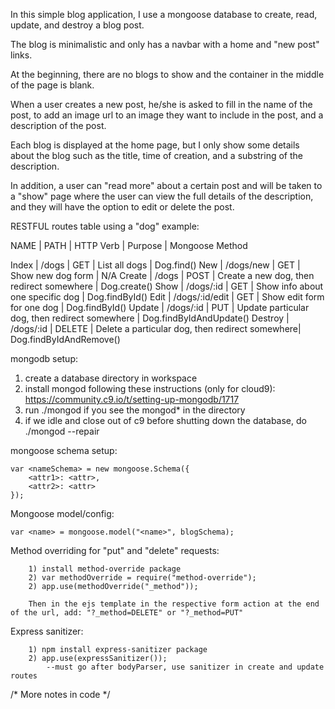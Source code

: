 In this simple blog application, I use a mongoose database to create, read, update, and destroy a blog post.

The blog is minimalistic and only has a navbar with a home and "new post" links.

At the beginning, there are no blogs to show and the container in the middle of the page is blank.

When a user creates a new post, he/she is asked to fill in the name of the post, to add an image url to an image they want to include in the post, and a description of the post.

Each blog is displayed at the home page, but I only show some details about the blog such as the title, time of creation, and a substring of the description.

In addition, a user can "read more" about a certain post and will be taken to a "show" page where the user can view the full details of the description, and they will have the option to edit or delete the post.


RESTFUL routes table using a "dog" example:

NAME       |    PATH            |  HTTP Verb  | Purpose                                         |  Mongoose Method

Index      | 	/dogs	        |   GET	      | List all dogs       	                        |   Dog.find()
New        |	/dogs/new	    |   GET	      | Show new dog form                               |	N/A
Create	   |    /dogs	        |   POST	  | Create a new dog, then redirect somewhere       |	Dog.create()
Show       |	/dogs/:id	    |   GET	      | Show info about one specific dog                |	Dog.findById()
Edit	   |    /dogs/:id/edit	|   GET	      | Show edit form for one dog	                    |   Dog.findById()
Update	   |    /dogs/:id	    |   PUT	      | Update particular dog, then redirect somewhere  |	Dog.findByIdAndUpdate()
Destroy	   |    /dogs/:id	    |   DELETE	  | Delete a particular dog, then redirect somewhere|	Dog.findByIdAndRemove()

mongodb setup:

1) create a database directory in workspace
2) install mongod following these instructions (only for cloud9):  https://community.c9.io/t/setting-up-mongodb/1717
3) run ./mongod if you see the mongod* in the directory
4) if we idle and close out of c9 before shutting down the database, do ./mongod --repair

mongoose schema setup:

    var <nameSchema> = new mongoose.Schema({
        <attr1>: <attr>,
        <attr2>: <attr>
    });
    
Mongoose model/config:

    var <name> = mongoose.model("<name>", blogSchema);
    
Method overriding for "put" and "delete" requests:

        1) install method-override package
        2) var methodOverride = require("method-override");
        2) app.use(methodOverride("_method"));
        
        Then in the ejs template in the respective form action at the end of the url, add: "?_method=DELETE" or "?_method=PUT"
        
Express sanitizer:

        1) npm install express-sanitizer package
        2) app.use(expressSanitizer()); 
            --must go after bodyParser, use sanitizer in create and update routes
            
/* More notes in code */

